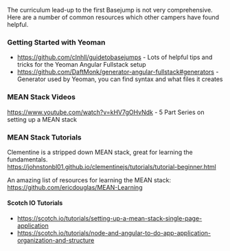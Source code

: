 The curriculum lead-up to the first Basejump is not very comprehensive.  Here are a number of common resources which other campers have found helpful.

### Getting Started with Yeoman
* https://github.com/clnhll/guidetobasejumps - Lots of helpful tips and tricks for the Yeoman Angular Fullstack setup
* https://github.com/DaftMonk/generator-angular-fullstack#generators - Generator used by Yeoman, you can find syntax and what files it creates

### MEAN Stack Videos
https://www.youtube.com/watch?v=kHV7gOHvNdk - 5 Part Series on setting up a MEAN stack

### MEAN Stack Tutorials
Clementine is a stripped down MEAN stack, great for learning the fundamentals.  
https://johnstonbl01.github.io/clementinejs/tutorials/tutorial-beginner.html

An amazing list of resources for learning the MEAN stack:
https://github.com/ericdouglas/MEAN-Learning

#### Scotch IO Tutorials
* https://scotch.io/tutorials/setting-up-a-mean-stack-single-page-application   
* https://scotch.io/tutorials/node-and-angular-to-do-app-application-organization-and-structure